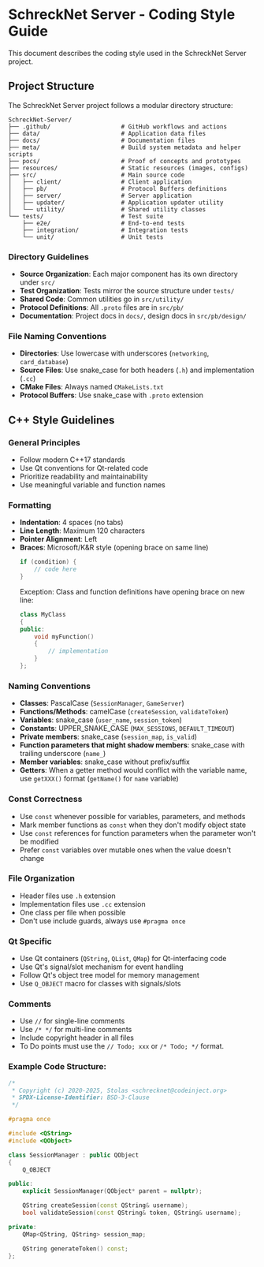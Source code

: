 # SchreckNet Server - Coding Style Guide

This document describes the coding style used in the SchreckNet Server project.

## Project Structure

The SchreckNet Server project follows a modular directory structure:

```
SchreckNet-Server/
├── .github/                    # GitHub workflows and actions
├── data/                       # Application data files
├── docs/                       # Documentation files
├── meta/                       # Build system metadata and helper scripts
├── pocs/                       # Proof of concepts and prototypes
├── resources/                  # Static resources (images, configs)
├── src/                        # Main source code
│   ├── client/                 # Client application
│   ├── pb/                     # Protocol Buffers definitions
│   ├── server/                 # Server application
│   ├── updater/                # Application updater utility
│   └── utility/                # Shared utility classes
└── tests/                      # Test suite
    ├── e2e/                    # End-to-end tests
    ├── integration/            # Integration tests
    └── unit/                   # Unit tests
```

### Directory Guidelines

- **Source Organization**: Each major component has its own directory under `src/`
- **Test Organization**: Tests mirror the source structure under `tests/`
- **Shared Code**: Common utilities go in `src/utility/`
- **Protocol Definitions**: All `.proto` files are in `src/pb/`
- **Documentation**: Project docs in `docs/`, design docs in `src/pb/design/`

### File Naming Conventions

- **Directories**: Use lowercase with underscores (`networking`, `card_database`)
- **Source Files**: Use snake_case for both headers (`.h`) and implementation (`.cc`)
- **CMake Files**: Always named `CMakeLists.txt`
- **Protocol Buffers**: Use snake_case with `.proto` extension

## C++ Style Guidelines

### General Principles
- Follow modern C++17 standards
- Use Qt conventions for Qt-related code
- Prioritize readability and maintainability
- Use meaningful variable and function names

### Formatting
- **Indentation**: 4 spaces (no tabs)
- **Line Length**: Maximum 120 characters
- **Pointer Alignment**: Left
- **Braces**: Microsoft/K&R style (opening brace on same line)
  ```cpp
  if (condition) {
      // code here
  }
  ```
  Exception: Class and function definitions have opening brace on new line:
  ```cpp
  class MyClass
  {
  public:
      void myFunction()
      {
          // implementation
      }
  };
  ```

### Naming Conventions
- **Classes**: PascalCase (`SessionManager`, `GameServer`)
- **Functions/Methods**: camelCase (`createSession`, `validateToken`)
- **Variables**: snake_case (`user_name`, `session_token`)
- **Constants**: UPPER_SNAKE_CASE (`MAX_SESSIONS`, `DEFAULT_TIMEOUT`)
- **Private members**: snake_case (`session_map`, `is_valid`)
- **Function parameters that might shadow members**: snake_case with trailing underscore (`name_`)
- **Member variables**: snake_case without prefix/suffix
- **Getters**: When a getter method would conflict with the variable name, use `getXXX()` format (`getName()` for `name` variable)

### Const Correctness
- Use `const` whenever possible for variables, parameters, and methods
- Mark member functions as `const` when they don't modify object state
- Use `const` references for function parameters when the parameter won't be modified
- Prefer `const` variables over mutable ones when the value doesn't change

### File Organization
- Header files use `.h` extension
- Implementation files use `.cc` extension
- One class per file when possible
- Don't use include guards, always use `#pragma once`

### Qt Specific
- Use Qt containers (`QString`, `QList`, `QMap`) for Qt-interfacing code
- Use Qt's signal/slot mechanism for event handling
- Follow Qt's object tree model for memory management
- Use `Q_OBJECT` macro for classes with signals/slots

### Comments
- Use `//` for single-line comments
- Use `/* */` for multi-line comments
- Include copyright header in all files
- To Do points must use the `// Todo; xxx` or `/* Todo; */` format.

### Example Code Structure:
```cpp
/*
 * Copyright (c) 2020-2025, Stolas <schrecknet@codeinject.org>
 * SPDX-License-Identifier: BSD-3-Clause
 */

#pragma once

#include <QString>
#include <QObject>

class SessionManager : public QObject
{
    Q_OBJECT

public:
    explicit SessionManager(QObject* parent = nullptr);

    QString createSession(const QString& username);
    bool validateSession(const QString& token, QString& username);

private:
    QMap<QString, QString> session_map;

    QString generateToken() const;
};
